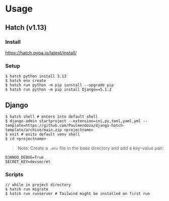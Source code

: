 # Usage

## Hatch (v1.13)
### Install
https://hatch.pypa.io/latest/install/
### Setup
```console
$ hatch python install 3.13
$ hatch env create
$ hatch run python -m pip iunstall --upgrade pip
$ hatch run python -m pip install Django==5.1.3
```

## Django
```console
$ hatch shell # enters into default shell
$ django-admin startproject --extension=ini,py,toml,yaml,yml --template=https://github.com/Paulmendoza/django-hatch-template/archive/main.zip <projectname>
$ exit # exits default venv shell
$ cd <projectname>
```

> Note: Create a `.env` file in the base directory and add a key-value pair:
```
DJANGO_DEBUG=True
SECRET_KEY=devsecret
```

### Scripts
```console
// while in project directory
$ hatch run migrate
$ hatch run runserver # Tailwind might be installed on first run
```